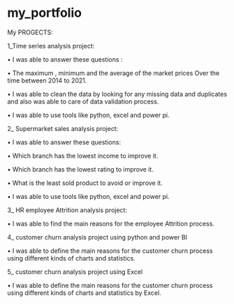# my_portfolio
My PROGECTS:

1_Time series  analysis project:

  •	I was able to answer these questions :

  •	The maximum , minimum and the average of the market prices Over the time between 2014 to 2021.

  •	I was able to clean the data by looking for any missing data and duplicates and also was able to care of data validation process.

  •	I was able to use tools like python, excel and power pi.

2_ Supermarket sales analysis project:

  •	I was able to answer these questions:

  •	Which branch has the lowest income to improve it.
	
  •	Which branch has the lowest rating to improve it.

  •	What is the least sold product to avoid or improve it.

  •	I was able to use tools like python, excel and power pi.

3_ HR employee Attrition analysis project:

  •	I was able to find the main reasons for the employee Attrition process.

4_ customer churn analysis project using python and power BI

  • I was able to define the main reasons for the customer churn process using different kinds of charts and statistics.

5_ customer churn analysis project using Excel

  • I was able to define the main reasons for the customer churn process using different kinds of charts and statistics by Excel.






